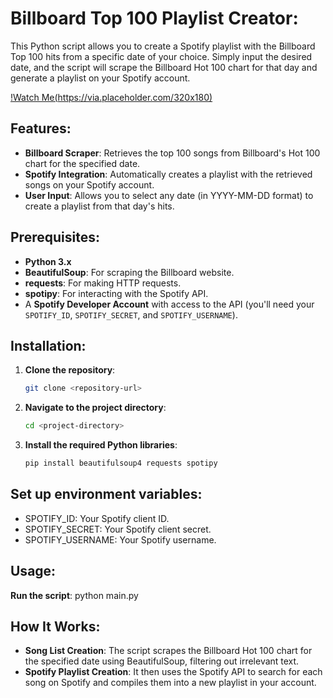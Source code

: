 # Billboard Top 100 Playlist Creator:

This Python script allows you to create a Spotify playlist with the Billboard Top 100 hits from a specific date of your choice. Simply input the desired date, 
and the script will scrape the Billboard Hot 100 chart for that day and generate a playlist on your Spotify account.


[!Watch Me(https://via.placeholder.com/320x180)](https://github.com/user-attachments/assets/e0c20088-dce0-4cb4-9d24-de10c42a43b5)

## Features:

- **Billboard Scraper**: Retrieves the top 100 songs from Billboard's Hot 100 chart for the specified date.
- **Spotify Integration**: Automatically creates a playlist with the retrieved songs on your Spotify account.
- **User Input**: Allows you to select any date (in YYYY-MM-DD format) to create a playlist from that day's hits.

## Prerequisites:

- **Python 3.x**
- **BeautifulSoup**: For scraping the Billboard website.
- **requests**: For making HTTP requests.
- **spotipy**: For interacting with the Spotify API.
- A **Spotify Developer Account** with access to the API (you'll need your `SPOTIFY_ID`, `SPOTIFY_SECRET`, and `SPOTIFY_USERNAME`).

## Installation:

1. **Clone the repository**:
   ```bash
   git clone <repository-url>
2. **Navigate to the project directory**:
   ```bash
   cd <project-directory>
3. **Install the required Python libraries**:
   ```bash
   pip install beautifulsoup4 requests spotipy

## Set up environment variables:

- SPOTIFY_ID: Your Spotify client ID.
- SPOTIFY_SECRET: Your Spotify client secret.
- SPOTIFY_USERNAME: Your Spotify username.

## Usage:

**Run the script**:
python main.py


## How It Works:
- **Song List Creation**: The script scrapes the Billboard Hot 100 chart for the specified date using BeautifulSoup, filtering out irrelevant text.
- **Spotify Playlist Creation**: It then uses the Spotify API to search for each song on Spotify and compiles them into a new playlist in your account.

